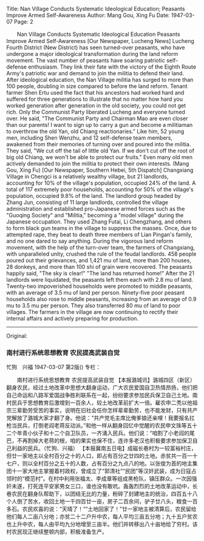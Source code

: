 Title: Nan Village Conducts Systematic Ideological Education; Peasants Improve Armed Self-Awareness
Author: Mang Gou, Xing Fu
Date: 1947-03-07
Page: 2

　　Nan Village Conducts Systematic Ideological Education
    Peasants Improve Armed Self-Awareness
    [Our Newspaper, Lucheng News] Lucheng Fourth District (New District) has seen turned-over peasants, who have undergone a major ideological transformation during the land reform movement. The vast number of peasants have soaring patriotic self-defense enthusiasm. They link their fate with the victory of the Eighth Route Army's patriotic war and demand to join the militia to defend their land. After ideological education, the Nan Village militia has surged to more than 100 people, doubling in size compared to before the land reform. Tenant farmer Shen Ertu used the fact that his ancestors had worked hard and suffered for three generations to illustrate that no matter how hard you worked generation after generation in the old society, you could not get rich. Only the Communist Party liberated Lucheng and everyone turned over. He said, "The Communist Party and Chairman Mao are even closer than our parents! I want to sign up to carry a gun and become a militiaman to overthrow the old Yan, old Chiang reactionaries." Like him, 52 young men, including Shen Wenzhu, and 12 self-defense team members, awakened from their memories of turning over and poured into the militia. They said, "We cut off the tail of little old Yan. If we don't cut off the root of big old Chiang, we won't be able to protect our fruits." Even many old men actively demanded to join the militia to protect their own interests. (Mang Gou, Xing Fu)
    [Our Newspaper, Southern Hebei, 5th Dispatch] Changxiang Village in Chengci is a relatively wealthy village, but 21 landlords, accounting for 10% of the village's population, occupied 24% of the land. A total of 117 extremely poor households, accounting for 50% of the village's population, occupied 9.8% of the land. The landlord group headed by Zhang Jun, consisting of 11 large landlords, controlled the village administration and established pro-Japanese armed forces such as the "Guoqing Society" and "Militia," becoming a "model village" during the Japanese occupation. They used Zhang Futai, Li Chengzhang, and others to form black gun teams in the village to suppress the masses. Once, due to attempted rape, they beat to death three members of Lian Pingan's family, and no one dared to say anything. During the vigorous land reform movement, with the help of the turn-over team, the farmers of Changxiang, with unparalleled unity, crushed the rule of the feudal landlords. 458 people poured out their grievances, and 1,421 mu of land, more than 200 houses, 28 donkeys, and more than 100 shi of grain were recovered. The peasants happily said, "The sky is clear!" "The land has returned home!" After the 21 landlords were liquidated, the peasants left them each with 2.8 mu of land. Twenty-two impoverished households were promoted to middle peasants, with an average of 3.5 mu of land per person. Ninety-five poor peasant households also rose to middle peasants, increasing from an average of 0.9 mu to 3.5 mu per person. They also transferred 80 mu of land to poor villages. The farmers in the village are now continuing to rectify their internal affairs and actively preparing for production.



<hr /> 

Original: 


### 南村进行系统思想教育  农民提高武装自觉
忙狗　兴福
1947-03-07
第2版()
专栏：

　　南村进行系统思想教育
    农民提高武装自觉
    【本报潞城讯】潞城四区（新区）翻身农民，经过土地改革中思想大翻身运动，广大农民爱国自卫热情昂扬，他们把自己命运和八路军爱国战争胜利联系在一起，纷纷要求参加民兵保卫自己土地。南村民兵于思想教育后激增到一百余人，较土地改革前扩大一倍。雇农申二秃以他祖宗三辈勤劳受苦的事实，说明在旧社会任你怎样辈辈勤劳，也不能发财，只有共产党解放了潞城大家才翻了身。他说：“共产党毛主席比俺爹娘还亲哩！我要报名扛枪当民兵，打倒老阎老蒋反动派。”和他一样从翻身回忆中觉醒的农民申文珠等五十二个年青小伙子和十二个自卫队员，一齐涌入民兵。他们说：“咱割了小老阎的尾巴，不再割掉大老蒋的根，咱的果实也保不住，连许多老汉也积极要求参加保卫自己利益的民兵。（忙狗、兴福）
    【本报冀南五日电】成磁长巷村为一较富裕村庄，但廿一家地主以全村百分之十的人口，即占有百分之廿四的土地。赤贫共一百一十七户，则以全村百分之五十的人数，占有百分之九点八的地。以张俊为首的地主集团十一家大地主掌握着村政权，曾成立了“郭清社”“民团”等汉奸武装，成为日寇占领时的“模范村”。在村中利用张福太、李成章等组成黑枪队，镇压群众。一次因强奸未遂，打死连平安家男女三口，谁也没有敢吭。轰轰烈烈的土地改革运动中，长巷农民在翻身队帮助下，以团结无比的力量，粉碎了封建地主的统治，四百五十八个人倒了苦水，收回土地一千四百廿一亩，房子二百余间，驴子廿八头，粮食一百多石。农民欢喜的说：“天晴了！”“土地回家了！”廿一家地主被清算后，农民留给他们每人二亩八分地；亦贫二十二户升中农，每人平均三亩五分地；九十五户贫农也上升中农，每人由平均九分地增至三亩半。他们并转移出八十亩地给了穷村。该村农民现正继续整顿内部，积极准备生产。
